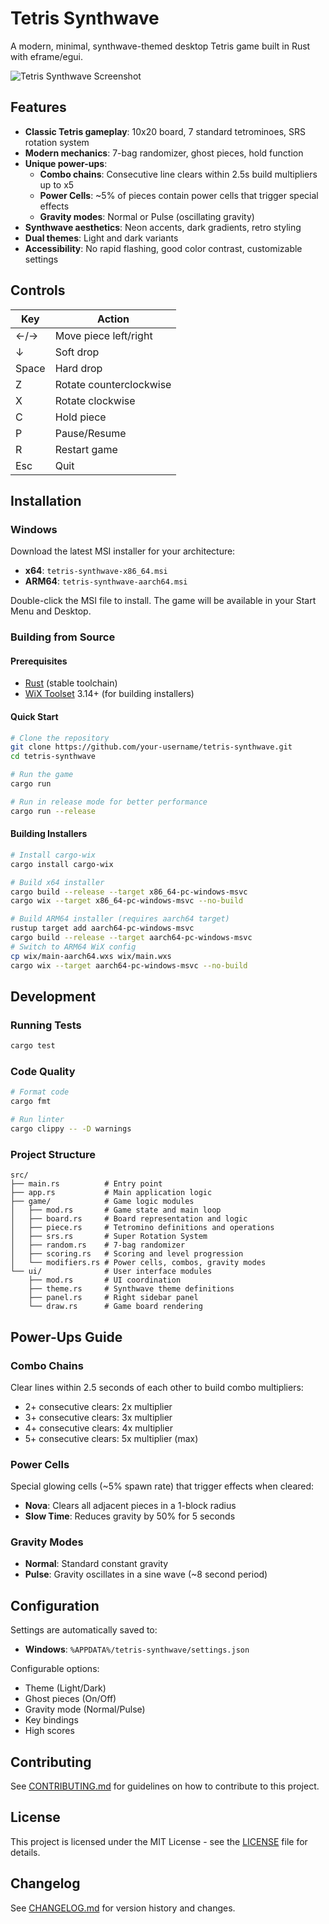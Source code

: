 # Tetris Synthwave

A modern, minimal, synthwave-themed desktop Tetris game built in Rust with eframe/egui.

![Tetris Synthwave Screenshot](assets/screenshot.png)

## Features

- **Classic Tetris gameplay**: 10x20 board, 7 standard tetrominoes, SRS rotation system
- **Modern mechanics**: 7-bag randomizer, ghost pieces, hold function
- **Unique power-ups**:
  - **Combo chains**: Consecutive line clears within 2.5s build multipliers up to x5
  - **Power Cells**: ~5% of pieces contain power cells that trigger special effects
  - **Gravity modes**: Normal or Pulse (oscillating gravity)
- **Synthwave aesthetics**: Neon accents, dark gradients, retro styling
- **Dual themes**: Light and dark variants
- **Accessibility**: No rapid flashing, good color contrast, customizable settings

## Controls

| Key | Action |
|-----|--------|
| ←/→ | Move piece left/right |
| ↓ | Soft drop |
| Space | Hard drop |
| Z | Rotate counterclockwise |
| X | Rotate clockwise |
| C | Hold piece |
| P | Pause/Resume |
| R | Restart game |
| Esc | Quit |

## Installation

### Windows

Download the latest MSI installer for your architecture:

- **x64**: `tetris-synthwave-x86_64.msi` 
- **ARM64**: `tetris-synthwave-aarch64.msi`

Double-click the MSI file to install. The game will be available in your Start Menu and Desktop.

### Building from Source

#### Prerequisites

- [Rust](https://rustup.rs/) (stable toolchain)
- [WiX Toolset](https://wixtoolset.org/releases/) 3.14+ (for building installers)

#### Quick Start

```bash
# Clone the repository
git clone https://github.com/your-username/tetris-synthwave.git
cd tetris-synthwave

# Run the game
cargo run

# Run in release mode for better performance
cargo run --release
```

#### Building Installers

```bash
# Install cargo-wix
cargo install cargo-wix

# Build x64 installer
cargo build --release --target x86_64-pc-windows-msvc
cargo wix --target x86_64-pc-windows-msvc --no-build

# Build ARM64 installer (requires aarch64 target)
rustup target add aarch64-pc-windows-msvc
cargo build --release --target aarch64-pc-windows-msvc
# Switch to ARM64 WiX config
cp wix/main-aarch64.wxs wix/main.wxs
cargo wix --target aarch64-pc-windows-msvc --no-build
```

## Development

### Running Tests

```bash
cargo test
```

### Code Quality

```bash
# Format code
cargo fmt

# Run linter
cargo clippy -- -D warnings
```

### Project Structure

```
src/
├── main.rs          # Entry point
├── app.rs           # Main application logic
├── game/            # Game logic modules
│   ├── mod.rs       # Game state and main loop
│   ├── board.rs     # Board representation and logic
│   ├── piece.rs     # Tetromino definitions and operations
│   ├── srs.rs       # Super Rotation System
│   ├── random.rs    # 7-bag randomizer
│   ├── scoring.rs   # Scoring and level progression
│   └── modifiers.rs # Power cells, combos, gravity modes
└── ui/              # User interface modules
    ├── mod.rs       # UI coordination
    ├── theme.rs     # Synthwave theme definitions
    ├── panel.rs     # Right sidebar panel
    └── draw.rs      # Game board rendering
```

## Power-Ups Guide

### Combo Chains
Clear lines within 2.5 seconds of each other to build combo multipliers:
- 2+ consecutive clears: 2x multiplier
- 3+ consecutive clears: 3x multiplier  
- 4+ consecutive clears: 4x multiplier
- 5+ consecutive clears: 5x multiplier (max)

### Power Cells
Special glowing cells (~5% spawn rate) that trigger effects when cleared:
- **Nova**: Clears all adjacent pieces in a 1-block radius
- **Slow Time**: Reduces gravity by 50% for 5 seconds

### Gravity Modes
- **Normal**: Standard constant gravity
- **Pulse**: Gravity oscillates in a sine wave (~8 second period)

## Configuration

Settings are automatically saved to:
- **Windows**: `%APPDATA%/tetris-synthwave/settings.json`

Configurable options:
- Theme (Light/Dark)
- Ghost pieces (On/Off)
- Gravity mode (Normal/Pulse)
- Key bindings
- High scores

## Contributing

See [CONTRIBUTING.md](CONTRIBUTING.md) for guidelines on how to contribute to this project.

## License

This project is licensed under the MIT License - see the [LICENSE](LICENSE) file for details.

## Changelog

See [CHANGELOG.md](CHANGELOG.md) for version history and changes.
